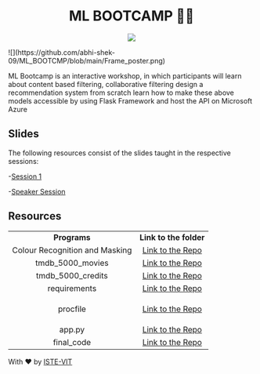 <h1 align="center"> ML BOOTCAMP 🧑‍💻</h1>
<p align="center">
 <img src="https://user-images.githubusercontent.com/71590944/111881788-33353b80-89d8-11eb-9db1-746eba087b05.png" > <br> 
</p>
![](https://github.com/abhi-shek-09/ML_BOOTCMP/blob/main/Frame_poster.png)

ML Bootcamp is an interactive workshop, in which participants will learn about content based filtering, collaborative filtering design a recommendation system from scratch learn how to make these above models accessible by using Flask Framework and host the API on Microsoft Azure

## Slides
The following resources consist of the slides taught in the respective sessions:

-[Session 1](https://docs.google.com/presentation/d/1q8GQWMEZ7uWtW607B7OONF7CC0UqR8J-/edit?usp=sharing&ouid=100203929886738879540&rtpof=true&sd=true)

-[Speaker Session](https://www.youtube.com/watch?v=m42QcqKBD8M&t=897s)

## Resources	

<table align="center">
<tbody>
	
<tr>		
<td align="center" >
<span><b><center>Programs</center></b></span>
</td>

<td align="center">
<span><b><center>Link to the folder</center></b></span>
</td>
</tr>
  
<tr>
<td align="center">
<span><center> Colour Recognition and Masking</center></span>
</td>
<td align="center">
<a href="https://github.com/ISTE-VIT/Sixth-Sense/tree/main/Colour%20Recognition%20and%20Masking">Link to the Repo</a>
</td>
</tr>
  
<tr>
<td align="center">
<span><center>tmdb_5000_movies</center></span>
</td>
<td align="center">
<a href="https://github.com/abhi-shek-09/ML_BOOTCMP/blob/main/tmdb_5000_movies.csv">Link to the Repo</a>
</td>
</tr>

<tr>
<td align="center">
<span><center> tmdb_5000_credits </center></span>
</td>
<td align="center">
<a href="https://drive.google.com/file/d/1bDL_4-X1EPiiZ0M-SLqQ0_bbiXQvfiah/view?usp=sharing">Link to the Repo</a>
</td>
</tr>
  
<tr>
<td align="center">
<span><center>requirements</center></span>
</td>
<td align="center">
<a href="https://github.com/abhi-shek-09/ML_BOOTCMP/blob/main/requirements.txt">Link to the Repo</a>
</td>
</tr>

<tr>
<td align="center">
<span><center>procfile</center></span>
</td>
<td align="center">

<a href="https://github.com/abhi-shek-09/ML_BOOTCMP/blob/main/Procfile">Link to the Repo</a>
</td>
</tr>
  
<tr>
<td align="center">
<span><center> app.py</center></span>
</td>
<td align="center">
<a href="https://github.com/abhi-shek-09/ML_BOOTCMP/blob/main/app.py">Link to the Repo</a>
</td>
</tr>

<tr>
<td align="center">
<span><center> final_code</center></span>
</td>
<td align="center">
<a href="https://github.com/abhi-shek-09/ML_BOOTCMP/blob/main/movierecfinal.py">Link to the Repo</a>
</td>
</tr>
</tbody>
</table>




With ❤️ by [ISTE-VIT](https://istevit.in/)
